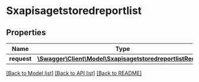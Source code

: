 # Sxapisagetstoredreportlist

## Properties
Name | Type | Description | Notes
------------ | ------------- | ------------- | -------------
**request** | [**\Swagger\Client\Model\SxapisagetstoredreportlistRequest**](SxapisagetstoredreportlistRequest.md) |  | [optional] 

[[Back to Model list]](../README.md#documentation-for-models) [[Back to API list]](../README.md#documentation-for-api-endpoints) [[Back to README]](../README.md)


